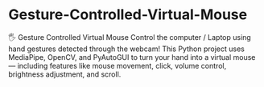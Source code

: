 # Gesture-Controlled-Virtual-Mouse
🖐️ Gesture Controlled Virtual Mouse Control the computer / Laptop using hand gestures detected through the webcam! This Python project uses MediaPipe, OpenCV, and PyAutoGUI to turn your hand into a virtual mouse — including features like mouse movement, click, volume control, brightness adjustment, and scroll.
